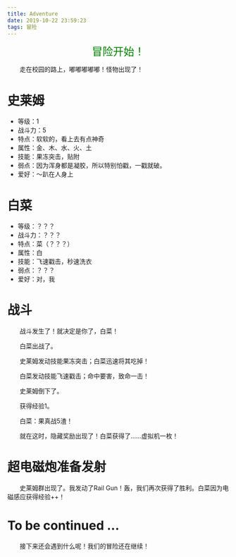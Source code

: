 ```yaml
---
title: Adventure
date: 2019-10-22 23:59:23
tags: 冒险
---
```


<center><font color=green size=5>冒险开始！</font></center>

<!--more-->

&emsp;&emsp;走在校园的路上，嘟嘟嘟嘟嘟！怪物出现了！

# 史莱姆

+ 等级：1
+ 战斗力：5
+ 特点：软软的，看上去有点神奇
+ 属性：金、木、水、火、土
+ 技能：果冻突击，贴附
+ 弱点：因为浑身都是凝胶，所以特别怕戳，一戳就破。
+ 爱好：～趴在人身上

# 白菜

+ 等级：？？？
+ 战斗力：？？？
+ 特点：菜（？？？）
+ 属性：白
+ 技能：飞速戳击，秒速洗衣
+ 弱点：？？？
+ 爱好：对，我

# 战斗

&emsp;&emsp;战斗发生了！就决定是你了，白菜！

&emsp;&emsp;白菜出战了。

&emsp;&emsp;史莱姆发动技能果冻突击；白菜迅速将其吃掉！

&emsp;&emsp;白菜发动技能飞速戳击；命中要害，致命一击！

&emsp;&emsp;史莱姆倒下了。

&emsp;&emsp;获得经验1。

&emsp;&emsp;白菜：果真战5渣！

&emsp;&emsp;就在这时，隐藏奖励出现了！白菜获得了……虚拟机一枚！

# 超电磁炮准备发射

&emsp;&emsp;史莱姆群出现了。我发动了Rail Gun！轰，我们再次获得了胜利。白菜因为电磁感应获得经验++！

# To be continued ...

&emsp;&emsp;接下来还会遇到什么呢！我们的冒险还在继续！